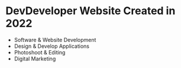# DevDeveloper Website Created in 2022

- Software & Website Development 
- Design & Develop Applications
- Photoshoot & Editing 
- Digital Marketing